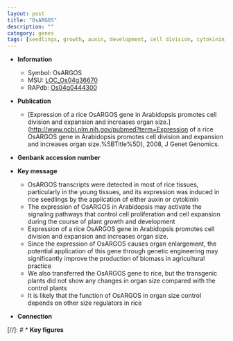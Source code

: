 ```yaml
---
layout: post
title: "OsARGOS"
description: ""
category: genes
tags: [seedlings, growth, auxin, development, cell division, cytokinin, plant growth, biomass, cell proliferation, organ size]
---
```


* **Information**  
    + Symbol: OsARGOS  
    + MSU: [LOC_Os04g36670](http://rice.uga.edu/cgi-bin/ORF_infopage.cgi?orf=LOC_Os04g36670)  
    + RAPdb: [Os04g0444300](http://rapdb.dna.affrc.go.jp/viewer/gbrowse_details/irgsp1?name=Os04g0444300)  

* **Publication**  
    + [Expression of a rice OsARGOS gene in Arabidopsis promotes cell division and expansion and increases organ size.](http://www.ncbi.nlm.nih.gov/pubmed?term=Expression of a rice OsARGOS gene in Arabidopsis promotes cell division and expansion and increases organ size.%5BTitle%5D), 2008, J Genet Genomics.

* **Genbank accession number**  

* **Key message**  
    + OsARGOS transcripts were detected in most of rice tissues, particularly in the young tissues, and its expression was induced in rice seedlings by the application of either auxin or cytokinin
    + The expression of OsARGOS in Arabidopsis may activate the signaling pathways that control cell proliferation and cell expansion during the course of plant growth and development
    + Expression of a rice OsARGOS gene in Arabidopsis promotes cell division and expansion and increases organ size.
    + Since the expression of OsARGOS causes organ enlargement, the potential application of this gene through genetic engineering may significantly improve the production of biomass in agricultural practice
    + We also transferred the OsARGOS gene to rice, but the transgenic plants did not show any changes in organ size compared with the control plants
    + It is likely that the function of OsARGOS in organ size control depends on other size regulators in rice

* **Connection**  

[//]: # * **Key figures**  


